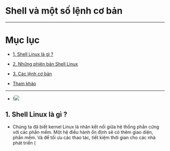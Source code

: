 # Shell và một số lệnh cơ bản

---

# Mục lục

* [1. Shell Linux là gì ? ](#1)

* [2. Những phiên bản Shell Linux](#2)

* [3. Các lệnh cơ bản](#3)

* [Tham khảo](#tk)

---
- !<img src="https://imgur.com/HP9sHbq"> 

<a name = '1'></a>
## 1. Shell Linux là gì ?
- Chúng ta đã biết kernel Linux là nhân kết nối giữa hệ thống phần cứng với các phần mềm. Một hệ điều hành ổn định sẽ có thêm giao diện, phần mềm. Và để tối ưu các thao tác, tiết kiệm thời gian cho các nhà phát triển (
